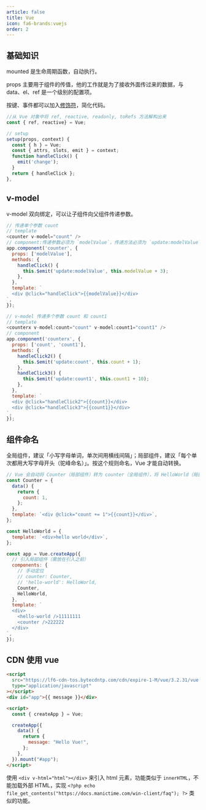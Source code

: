 ```yaml
---
article: false
title: Vue
icon: fa6-brands:vuejs
order: 2
---
```


## 基础知识

mounted 是生命周期函数，自动执行。

props 主要用于组件的传值，他的工作就是为了接收外面传过来的数据，与 data、el、ref 是一个级别的配置项。

按键、事件都可以加入[修饰符](https://cn.vuejs.org/guide/essentials/event-handling.html#event-modifiers)，简化代码。

```JavaScript
//从 Vue 对象中将 ref, reactive, readonly, toRefs 方法解构出来
const { ref, reactive} = Vue;

// setup
setup(props, context) {
  const { h } = Vue;
  const { attrs, slots, emit } = context;
  function handleClick() {
    emit('change');
  }
  return { handleClick };
},

```

## v-model

v-model 双向绑定，可以让子组件向父组件传递参数。

```JavaScript
// 传递单个参数 count
// template
<counter v-model="count" />
// component:传递参数必须为 `modelValue`，传递方法必须为 `update:modelValue`
app.component('counter', {
  props: ['modelValue'],
  methods: {
    handleClick() {
      this.$emit('update:modelValue', this.modelValue + 3);
    },
  },
  template: `
  <div @click="handleClick">{{modelValue}}</div>
`,
});

// v-model 传递多个参数 count 和 count1
// template
<counterx v-model:count="count" v-model:count1="count1" />
// component
app.component('counterx', {
  props: ['count', 'count1'],
  methods: {
    handleClick2() {
      this.$emit('update:count', this.count + 1);
    },
    handleClick3() {
      this.$emit('update:count1', this.count1 + 10);
    },
  },
  template: `
  <div @click="handleClick2">{{count}}</div>
  <div @click="handleClick3">{{count1}}</div>
`,
});
```

## 组件命名

全局组件，建议「小写字母单词，单次间用横线间隔」；局部组件，建议「每个单次都用大写字母开头（驼峰命名）」。按这个规则命名，Vue 才能自动转换。

```JavaScript
// Vue 会自动将 Counter（局部组件）转为 counter（全局组件），将 HelloWorld（局部组件）转为 hello-world（局部组件）。
const Counter = {
  data() {
    return {
      count: 1,
    };
  },
  template: `<div @click="count += 1">{{count}}</div>`,
};

const HelloWorld = {
  template: `<div>hello world</div>`,
};

const app = Vue.createApp({
  // 引入局部组件（需放在引入之前）
  components: {
    // 手动定位
    // counter: Counter,
    // 'hello-world': HelloWorld,
    Counter,
    HelloWorld,
  },
  template: `
  <div>
    <hello-world />11111111
    <counter />222222
  </div>
`,
});
```

## CDN 使用 vue

```html
<script
  src="https://lf6-cdn-tos.bytecdntp.com/cdn/expire-1-M/vue/3.2.31/vue.global.min.js"
  type="application/javascript"
></script>
<div id="app">{{ message }}</div>

<script>
  const { createApp } = Vue;

  createApp({
    data() {
      return {
        message: "Hello Vue!",
      };
    },
  }).mount("#app");
</script>
```

使用 `<div v-html="html"></div>` 来引入 html 元素，功能类似于 `innerHTML`，不能加载外部 HTML，实现 `<?php echo file_get_contents("https://docs.manictime.com/win-client/faq"); ?>` 类似的功能。
